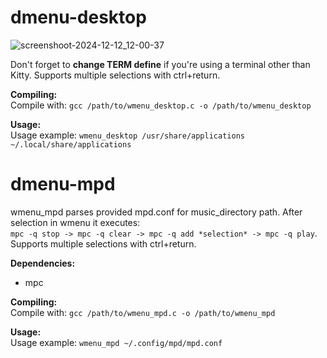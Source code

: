 # dmenu-desktop
![screenshoot-2024-12-12_12-00-37](https://github.com/user-attachments/assets/cbecb04f-8c80-453d-9e74-28257a2b65ee)

Don't forget to **change TERM define** if you're using a terminal other than Kitty. Supports multiple selections with ctrl+return.  

**Compiling:**  
Compile with: ```gcc /path/to/wmenu_desktop.c -o /path/to/wmenu_desktop```  

**Usage:**  
Usage example: ```wmenu_desktop /usr/share/applications ~/.local/share/applications```  


# dmenu-mpd
wmenu_mpd parses provided mpd.conf for music_directory path. After selection in wmenu it executes:  
`mpc -q stop -> mpc -q clear -> mpc -q add *selection* -> mpc -q play`. Supports multiple selections with ctrl+return.  

**Dependencies:**  
- mpc

**Compiling:**   
Compile with: ```gcc /path/to/wmenu_mpd.c -o /path/to/wmenu_mpd```  

**Usage:**  
Usage example: ```wmenu_mpd ~/.config/mpd/mpd.conf```
